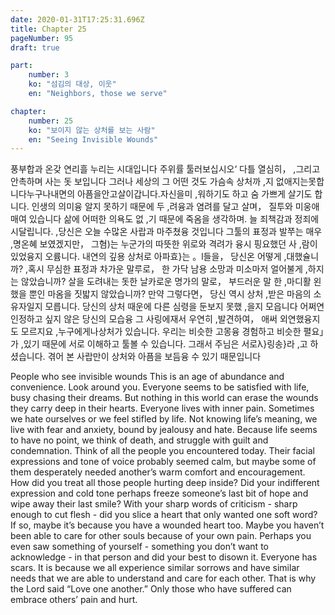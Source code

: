 ```yaml
---
date: 2020-01-31T17:25:31.696Z
title: Chapter 25
pageNumber: 95
draft: true

part:
    number: 3
    ko: "섬김의 대상, 이웃"
    en: "Neighbors, those we serve"

chapter:
    number: 25
    ko: "보이지 않는 상처를 보는 사람"
    en: "Seeing Invisible Wounds"
---
```

풍부합과 온갖 연리흘 누리는 시대입니다 주위률 툴러보십시오‘ 다틀 열심히， ,그리고 안촉하며 사는 돗 보입니다 그러나 세상의 그 어떤 것도 가슴속 상처까 ,지 없애지는못합니다누구나내면의 아픔을안고살이갑니다.자신을미 ,워하기도 하고 숨 가쁘게 살기도 합니다. 인생의 의미융 알지 못하기 때문에 두 ,려융과 염려를 달고 살며， 질투와 미웅애 매여 있습니다 삶에 어떠한 의욕도 없 ,기 때문에 죽옴을 생각하며. 늘 죄책감과 정죄에 시달립니다. ,당신은 오늘 수많온 사랍과 마주쳤융 것입니다 그툴의 표정과 발쭈는 매우 ,명온혜 보였겠지만， 그혐)는 누군가의 따뜻한 위로와 격려가 융시 핑요했던 사 ,람이 있었융지 오륨니다. 내연의 깊용 상처로 아파효}는 。l들을， 당신온 어떻게 ,대했슐니까? ,혹시 무심한 표정과 차가운 말루로， 한 가닥 남용 소망과 미소마저 얼어불게 ,하지는 않았습니까? 살을 도려내는 돗한 날카로운 명가의 말로， 부드러운 말 한 ,마디활 왼했을 뿐인 마옴을 짓밟지 않았습니까? 만약 그렇다면， 당신 역시 상처 ,받은 마음의 소유자일지 모릅니다. 당신의 상처 때운에 다른 심령을 둔보지 못했 ,을지 모읍니다 어쩌연 인정하고 싶지 않은 당신의 모습융 그 사링에재서 우연히 ,발견하여， 애써 외연했융지도 모르지요 ,누구에게나상처가 있습니다. 우리는 비슷한 고몽융 경험하고 비슷한 펼요」가 ,있기 때문에 서로 이해하고 툴볼 수 있습니다. 그래서 주님은 서로λ}링송}라 ,고 하셨습니다. 겪어 본 사랍만이 상처와 아픔을 보듬융 수 있기 때문입니다

People who see invisible wounds
This is an age of abundance and convenience. Look around you. Everyone seems to be satisfied with life, busy chasing their dreams. But nothing in this world can erase the wounds they carry deep in their hearts. Everyone lives with inner pain. Sometimes we hate ourselves or we feel stifled by life. Not knowing life’s meaning, we live with fear and anxiety, bound by jealousy and hate. Because life seems to have no point, we think of death, and struggle with guilt and condemnation.
Think of all the people you encountered today. Their facial expressions and tone of voice probably seemed calm, but maybe some of them desperately needed another’s warm comfort and encouragement. How did you treat all those people hurting deep inside?
Did your indifferent expression and cold tone perhaps freeze someone’s last bit of hope and wipe away their last smile? With your sharp words of criticism - sharp enough to cut flesh - did you slice a heart that only wanted one soft word? If so, maybe it’s because you have a wounded heart too. Maybe you haven’t been able to care for other souls because of your own pain. Perhaps you even saw something of yourself - something you don’t want to acknowledge - in that person and did your best to disown it.
Everyone has scars. It is because we all experience similar sorrows and have similar needs that we are able to understand and care for each other. That is why the Lord said “Love one another.” Only those who have suffered can embrace others’ pain and hurt. 
